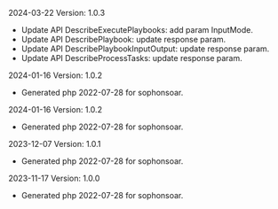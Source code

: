 2024-03-22 Version: 1.0.3
- Update API DescribeExecutePlaybooks: add param InputMode.
- Update API DescribePlaybook: update response param.
- Update API DescribePlaybookInputOutput: update response param.
- Update API DescribeProcessTasks: update response param.


2024-01-16 Version: 1.0.2
- Generated php 2022-07-28 for sophonsoar.

2024-01-16 Version: 1.0.2
- Generated php 2022-07-28 for sophonsoar.

2023-12-07 Version: 1.0.1
- Generated php 2022-07-28 for sophonsoar.

2023-11-17 Version: 1.0.0
- Generated php 2022-07-28 for sophonsoar.

